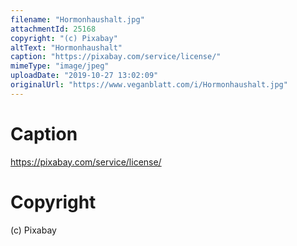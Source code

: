 ```yaml
---
filename: "Hormonhaushalt.jpg"
attachmentId: 25168
copyright: "(c) Pixabay"
altText: "Hormonhaushalt"
caption: "https://pixabay.com/service/license/"
mimeType: "image/jpeg"
uploadDate: "2019-10-27 13:02:09"
originalUrl: "https://www.veganblatt.com/i/Hormonhaushalt.jpg"
---
```


# Caption

https://pixabay.com/service/license/

# Copyright

(c) Pixabay
